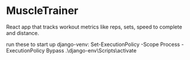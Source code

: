 # MuscleTrainer
React app that tracks workout metrics like reps, sets, speed to complete and distance.

run these to start up django-venv:
Set-ExecutionPolicy -Scope Process -ExecutionPolicy Bypass
.\django-env\Scripts\activate